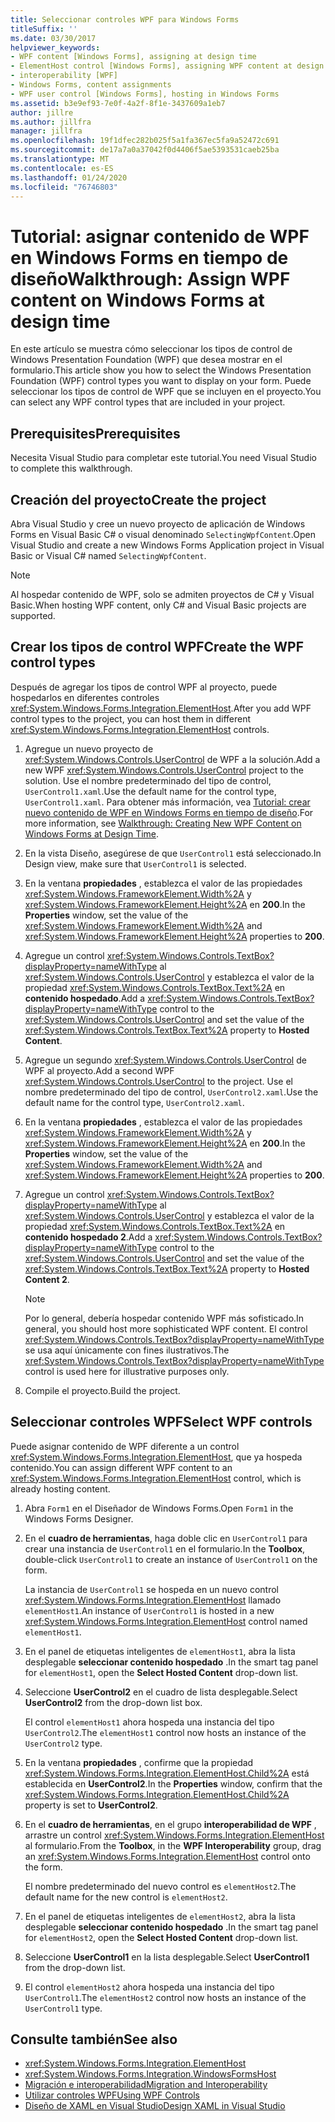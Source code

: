 ```yaml
---
title: Seleccionar controles WPF para Windows Forms
titleSuffix: ''
ms.date: 03/30/2017
helpviewer_keywords:
- WPF content [Windows Forms], assigning at design time
- ElementHost control [Windows Forms], assigning WPF content at design time
- interoperability [WPF]
- Windows Forms, content assignments
- WPF user control [Windows Forms], hosting in Windows Forms
ms.assetid: b3e9ef93-7e0f-4a2f-8f1e-3437609a1eb7
author: jillre
ms.author: jillfra
manager: jillfra
ms.openlocfilehash: 19f1dfec282b025f5a1fa367ec5fa9a52472c691
ms.sourcegitcommit: de17a7a0a37042f0d4406f5ae5393531caeb25ba
ms.translationtype: MT
ms.contentlocale: es-ES
ms.lasthandoff: 01/24/2020
ms.locfileid: "76746803"
---
```

# <a name="walkthrough-assign-wpf-content-on-windows-forms-at-design-time"></a><span data-ttu-id="002f3-102">Tutorial: asignar contenido de WPF en Windows Forms en tiempo de diseño</span><span class="sxs-lookup"><span data-stu-id="002f3-102">Walkthrough: Assign WPF content on Windows Forms at design time</span></span>

<span data-ttu-id="002f3-103">En este artículo se muestra cómo seleccionar los tipos de control de Windows Presentation Foundation (WPF) que desea mostrar en el formulario.</span><span class="sxs-lookup"><span data-stu-id="002f3-103">This article show you how to select the Windows Presentation Foundation (WPF) control types you want to display on your form.</span></span> <span data-ttu-id="002f3-104">Puede seleccionar los tipos de control de WPF que se incluyen en el proyecto.</span><span class="sxs-lookup"><span data-stu-id="002f3-104">You can select any WPF control types that are included in your project.</span></span>

## <a name="prerequisites"></a><span data-ttu-id="002f3-105">Prerequisites</span><span class="sxs-lookup"><span data-stu-id="002f3-105">Prerequisites</span></span>

<span data-ttu-id="002f3-106">Necesita Visual Studio para completar este tutorial.</span><span class="sxs-lookup"><span data-stu-id="002f3-106">You need Visual Studio to complete this walkthrough.</span></span>

## <a name="create-the-project"></a><span data-ttu-id="002f3-107">Creación del proyecto</span><span class="sxs-lookup"><span data-stu-id="002f3-107">Create the project</span></span>

<span data-ttu-id="002f3-108">Abra Visual Studio y cree un nuevo proyecto de aplicación de Windows Forms en Visual Basic C# o visual denominado `SelectingWpfContent`.</span><span class="sxs-lookup"><span data-stu-id="002f3-108">Open Visual Studio and create a new Windows Forms Application project in Visual Basic or Visual C# named `SelectingWpfContent`.</span></span>

> [!NOTE]
> <span data-ttu-id="002f3-109">Al hospedar contenido de WPF, solo se admiten proyectos de C# y Visual Basic.</span><span class="sxs-lookup"><span data-stu-id="002f3-109">When hosting WPF content, only C# and Visual Basic projects are supported.</span></span>

## <a name="create-the-wpf-control-types"></a><span data-ttu-id="002f3-110">Crear los tipos de control WPF</span><span class="sxs-lookup"><span data-stu-id="002f3-110">Create the WPF control types</span></span>

<span data-ttu-id="002f3-111">Después de agregar los tipos de control WPF al proyecto, puede hospedarlos en diferentes controles <xref:System.Windows.Forms.Integration.ElementHost>.</span><span class="sxs-lookup"><span data-stu-id="002f3-111">After you add WPF control types to the project, you can host them in different <xref:System.Windows.Forms.Integration.ElementHost> controls.</span></span>

1. <span data-ttu-id="002f3-112">Agregue un nuevo proyecto de <xref:System.Windows.Controls.UserControl> de WPF a la solución.</span><span class="sxs-lookup"><span data-stu-id="002f3-112">Add a new WPF <xref:System.Windows.Controls.UserControl> project to the solution.</span></span> <span data-ttu-id="002f3-113">Use el nombre predeterminado del tipo de control, `UserControl1.xaml`.</span><span class="sxs-lookup"><span data-stu-id="002f3-113">Use the default name for the control type, `UserControl1.xaml`.</span></span> <span data-ttu-id="002f3-114">Para obtener más información, vea [Tutorial: crear nuevo contenido de WPF en Windows Forms en tiempo de diseño](walkthrough-creating-new-wpf-content-on-windows-forms-at-design-time.md).</span><span class="sxs-lookup"><span data-stu-id="002f3-114">For more information, see [Walkthrough: Creating New WPF Content on Windows Forms at Design Time](walkthrough-creating-new-wpf-content-on-windows-forms-at-design-time.md).</span></span>

2. <span data-ttu-id="002f3-115">En la vista Diseño, asegúrese de que `UserControl1` está seleccionado.</span><span class="sxs-lookup"><span data-stu-id="002f3-115">In Design view, make sure that `UserControl1` is selected.</span></span>

3. <span data-ttu-id="002f3-116">En la ventana **propiedades** , establezca el valor de las propiedades <xref:System.Windows.FrameworkElement.Width%2A> y <xref:System.Windows.FrameworkElement.Height%2A> en **200**.</span><span class="sxs-lookup"><span data-stu-id="002f3-116">In the **Properties** window, set the value of the <xref:System.Windows.FrameworkElement.Width%2A> and <xref:System.Windows.FrameworkElement.Height%2A> properties to **200**.</span></span>

4. <span data-ttu-id="002f3-117">Agregue un control <xref:System.Windows.Controls.TextBox?displayProperty=nameWithType> al <xref:System.Windows.Controls.UserControl> y establezca el valor de la propiedad <xref:System.Windows.Controls.TextBox.Text%2A> en **contenido hospedado**.</span><span class="sxs-lookup"><span data-stu-id="002f3-117">Add a <xref:System.Windows.Controls.TextBox?displayProperty=nameWithType> control to the <xref:System.Windows.Controls.UserControl> and set the value of the <xref:System.Windows.Controls.TextBox.Text%2A> property to **Hosted Content**.</span></span>

5. <span data-ttu-id="002f3-118">Agregue un segundo <xref:System.Windows.Controls.UserControl> de WPF al proyecto.</span><span class="sxs-lookup"><span data-stu-id="002f3-118">Add a second WPF <xref:System.Windows.Controls.UserControl> to the project.</span></span> <span data-ttu-id="002f3-119">Use el nombre predeterminado del tipo de control, `UserControl2.xaml`.</span><span class="sxs-lookup"><span data-stu-id="002f3-119">Use the default name for the control type, `UserControl2.xaml`.</span></span>

6. <span data-ttu-id="002f3-120">En la ventana **propiedades** , establezca el valor de las propiedades <xref:System.Windows.FrameworkElement.Width%2A> y <xref:System.Windows.FrameworkElement.Height%2A> en **200**.</span><span class="sxs-lookup"><span data-stu-id="002f3-120">In the **Properties** window, set the value of the <xref:System.Windows.FrameworkElement.Width%2A> and <xref:System.Windows.FrameworkElement.Height%2A> properties to **200**.</span></span>

7. <span data-ttu-id="002f3-121">Agregue un control <xref:System.Windows.Controls.TextBox?displayProperty=nameWithType> al <xref:System.Windows.Controls.UserControl> y establezca el valor de la propiedad <xref:System.Windows.Controls.TextBox.Text%2A> en **contenido hospedado 2**.</span><span class="sxs-lookup"><span data-stu-id="002f3-121">Add a <xref:System.Windows.Controls.TextBox?displayProperty=nameWithType> control to the <xref:System.Windows.Controls.UserControl> and set the value of the <xref:System.Windows.Controls.TextBox.Text%2A> property to **Hosted Content 2**.</span></span>

   > [!NOTE]
   > <span data-ttu-id="002f3-122">Por lo general, debería hospedar contenido WPF más sofisticado.</span><span class="sxs-lookup"><span data-stu-id="002f3-122">In general, you should host more sophisticated WPF content.</span></span> <span data-ttu-id="002f3-123">El control <xref:System.Windows.Controls.TextBox?displayProperty=nameWithType> se usa aquí únicamente con fines ilustrativos.</span><span class="sxs-lookup"><span data-stu-id="002f3-123">The <xref:System.Windows.Controls.TextBox?displayProperty=nameWithType> control is used here for illustrative purposes only.</span></span>

8. <span data-ttu-id="002f3-124">Compile el proyecto.</span><span class="sxs-lookup"><span data-stu-id="002f3-124">Build the project.</span></span>

## <a name="select-wpf-controls"></a><span data-ttu-id="002f3-125">Seleccionar controles WPF</span><span class="sxs-lookup"><span data-stu-id="002f3-125">Select WPF controls</span></span>

<span data-ttu-id="002f3-126">Puede asignar contenido de WPF diferente a un control <xref:System.Windows.Forms.Integration.ElementHost>, que ya hospeda contenido.</span><span class="sxs-lookup"><span data-stu-id="002f3-126">You can assign different WPF content to an <xref:System.Windows.Forms.Integration.ElementHost> control, which is already hosting content.</span></span>

1. <span data-ttu-id="002f3-127">Abra `Form1` en el Diseñador de Windows Forms.</span><span class="sxs-lookup"><span data-stu-id="002f3-127">Open `Form1` in the Windows Forms Designer.</span></span>

2. <span data-ttu-id="002f3-128">En el **cuadro de herramientas**, haga doble clic en `UserControl1` para crear una instancia de `UserControl1` en el formulario.</span><span class="sxs-lookup"><span data-stu-id="002f3-128">In the **Toolbox**, double-click `UserControl1` to create an instance of `UserControl1` on the form.</span></span>

   <span data-ttu-id="002f3-129">La instancia de `UserControl1` se hospeda en un nuevo control <xref:System.Windows.Forms.Integration.ElementHost> llamado `elementHost1`.</span><span class="sxs-lookup"><span data-stu-id="002f3-129">An instance of `UserControl1` is hosted in a new <xref:System.Windows.Forms.Integration.ElementHost> control named `elementHost1`.</span></span>

3. <span data-ttu-id="002f3-130">En el panel de etiquetas inteligentes de `elementHost1`, abra la lista desplegable **seleccionar contenido hospedado** .</span><span class="sxs-lookup"><span data-stu-id="002f3-130">In the smart tag panel for `elementHost1`, open the **Select Hosted Content** drop-down list.</span></span>

4. <span data-ttu-id="002f3-131">Seleccione **UserControl2** en el cuadro de lista desplegable.</span><span class="sxs-lookup"><span data-stu-id="002f3-131">Select **UserControl2** from the drop-down list box.</span></span>

   <span data-ttu-id="002f3-132">El control `elementHost1` ahora hospeda una instancia del tipo `UserControl2`.</span><span class="sxs-lookup"><span data-stu-id="002f3-132">The `elementHost1` control now hosts an instance of the `UserControl2` type.</span></span>

5. <span data-ttu-id="002f3-133">En la ventana **propiedades** , confirme que la propiedad <xref:System.Windows.Forms.Integration.ElementHost.Child%2A> está establecida en **UserControl2**.</span><span class="sxs-lookup"><span data-stu-id="002f3-133">In the **Properties** window, confirm that the <xref:System.Windows.Forms.Integration.ElementHost.Child%2A> property is set to **UserControl2**.</span></span>

6. <span data-ttu-id="002f3-134">En el **cuadro de herramientas**, en el grupo **interoperabilidad de WPF** , arrastre un control <xref:System.Windows.Forms.Integration.ElementHost> al formulario.</span><span class="sxs-lookup"><span data-stu-id="002f3-134">From the **Toolbox**, in the **WPF Interoperability** group, drag an <xref:System.Windows.Forms.Integration.ElementHost> control onto the form.</span></span>

   <span data-ttu-id="002f3-135">El nombre predeterminado del nuevo control es `elementHost2`.</span><span class="sxs-lookup"><span data-stu-id="002f3-135">The default name for the new control is `elementHost2`.</span></span>

7. <span data-ttu-id="002f3-136">En el panel de etiquetas inteligentes de `elementHost2`, abra la lista desplegable **seleccionar contenido hospedado** .</span><span class="sxs-lookup"><span data-stu-id="002f3-136">In the smart tag panel for `elementHost2`, open the **Select Hosted Content** drop-down list.</span></span>

8. <span data-ttu-id="002f3-137">Seleccione **UserControl1** en la lista desplegable.</span><span class="sxs-lookup"><span data-stu-id="002f3-137">Select **UserControl1** from the drop-down list.</span></span>

9. <span data-ttu-id="002f3-138">El control `elementHost2` ahora hospeda una instancia del tipo `UserControl1`.</span><span class="sxs-lookup"><span data-stu-id="002f3-138">The `elementHost2` control now hosts an instance of the `UserControl1` type.</span></span>

## <a name="see-also"></a><span data-ttu-id="002f3-139">Consulte también</span><span class="sxs-lookup"><span data-stu-id="002f3-139">See also</span></span>

- <xref:System.Windows.Forms.Integration.ElementHost>
- <xref:System.Windows.Forms.Integration.WindowsFormsHost>
- [<span data-ttu-id="002f3-140">Migración e interoperabilidad</span><span class="sxs-lookup"><span data-stu-id="002f3-140">Migration and Interoperability</span></span>](../../wpf/advanced/migration-and-interoperability.md)
- [<span data-ttu-id="002f3-141">Utilizar controles WPF</span><span class="sxs-lookup"><span data-stu-id="002f3-141">Using WPF Controls</span></span>](using-wpf-controls.md)
- [<span data-ttu-id="002f3-142">Diseño de XAML en Visual Studio</span><span class="sxs-lookup"><span data-stu-id="002f3-142">Design XAML in Visual Studio</span></span>](/visualstudio/xaml-tools/designing-xaml-in-visual-studio)
